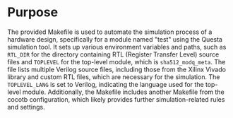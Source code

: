 # Purpose
The provided Makefile is used to automate the simulation process of a hardware design, specifically for a module named "test" using the Questa simulation tool. It sets up various environment variables and paths, such as `RTL_DIR` for the directory containing RTL (Register Transfer Level) source files and `TOPLEVEL` for the top-level module, which is `sha512_modq_meta`. The file lists multiple Verilog source files, including those from the Xilinx Vivado library and custom RTL files, which are necessary for the simulation. The `TOPLEVEL_LANG` is set to Verilog, indicating the language used for the top-level module. Additionally, the Makefile includes another Makefile from the cocotb configuration, which likely provides further simulation-related rules and settings.
